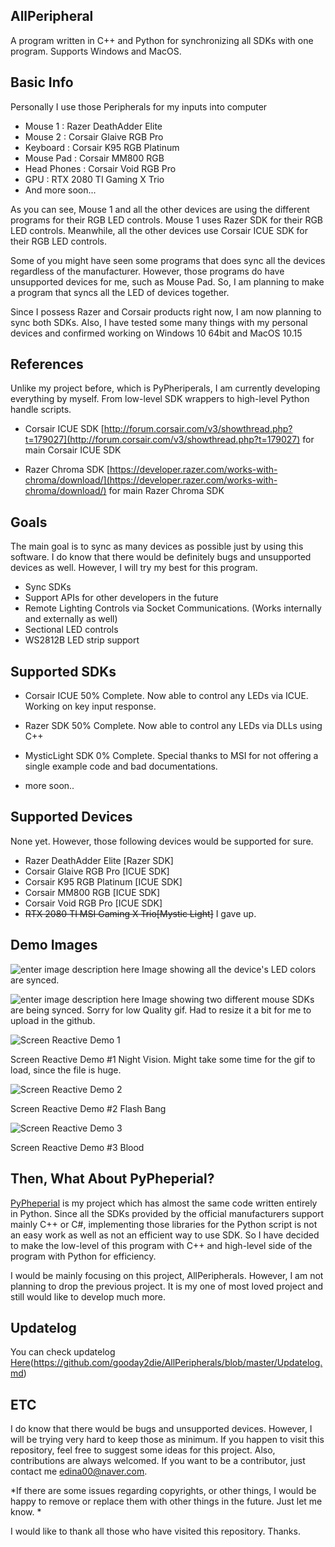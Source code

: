 ## AllPeripheral
A program written in C++ and Python for synchronizing all SDKs with one program. Supports Windows and MacOS.

## Basic Info 

Personally I use those Peripherals for my inputs into computer

 - Mouse 1 : Razer  DeathAdder Elite
 - Mouse 2 : Corsair Glaive RGB Pro
 - Keyboard : Corsair K95 RGB Platinum
 - Mouse Pad : Corsair MM800 RGB
 - Head Phones : Corsair Void RGB Pro
 - GPU : RTX 2080 TI Gaming X Trio
 - And more soon...

As you can see, Mouse 1 and all the other devices are using the different programs for their RGB LED controls. Mouse 1 uses Razer SDK for their RGB LED controls. Meanwhile, all the other devices use Corsair ICUE SDK  for their RGB LED controls. 

Some of you might have seen some programs that does sync all the devices regardless of the manufacturer. However, those programs do have unsupported devices for me, such as Mouse Pad.
So, I am planning to make a program that syncs all the LED of devices together.

Since I possess Razer and Corsair products right now, I am now planning to sync both SDKs. Also, I have tested some many things with my personal devices and confirmed working on Windows 10 64bit and MacOS 10.15

## References

Unlike my project before, which is PyPheriperals, I am currently developing everything by myself. From low-level SDK wrappers to high-level Python handle scripts.

- Corsair ICUE SDK
[http://forum.corsair.com/v3/showthread.php?t=179027](http://forum.corsair.com/v3/showthread.php?t=179027)
for main Corsair ICUE SDK

- Razer Chroma SDK
[https://developer.razer.com/works-with-chroma/download/](https://developer.razer.com/works-with-chroma/download/) 
for main Razer Chroma SDK
 
 ## Goals
 The main goal is to sync as many devices as possible just by using this software. I do know that there would be definitely bugs and unsupported devices as well. However, I will try my best for this program.

 - Sync SDKs
 - Support APIs for other developers in the future
 - Remote Lighting Controls via Socket Communications. (Works internally and externally as well)
 - Sectional LED controls
 - WS2812B LED strip support

## Supported SDKs

 - Corsair ICUE 
 50% Complete.
 Now able to control any LEDs via ICUE.
 Working on key input response.


 - Razer SDK
 50% Complete.
 Now able to control any LEDs via DLLs using C++

- MysticLight SDK
0% Complete.
Special thanks to MSI for not offering a single example code and bad documentations.

- more soon..

## Supported Devices
None yet. However, those following devices would be supported for sure.
 - Razer  DeathAdder Elite [Razer SDK]
 - Corsair Glaive RGB Pro [ICUE SDK]
 - Corsair K95 RGB Platinum [ICUE SDK]
 - Corsair MM800 RGB [ICUE SDK]
 - Corsair Void RGB Pro [ICUE SDK]
 - ~~RTX 2080 TI MSI  Gaming X Trio[Mystic Light]~~ I gave up.


## Demo Images
![enter image description here](https://github.com/gooday2die/AllPeripherals/blob/master/GithubAssets/video_0%20%281%29.gif?raw=true)
Image showing all the device's LED colors are synced.

![enter image description here](https://github.com/gooday2die/AllPeripherals/blob/master/GithubAssets/video_1%20%281%29.gif?raw=true)
Image showing two different mouse SDKs are being synced. 
Sorry for low Quality gif. Had to resize it a bit for me to upload in the github.

![Screen Reactive Demo 1](https://github.com/gooday2die/AllPeripherals/blob/master/GithubAssets/demo1.gif?raw=true)

Screen Reactive Demo #1 Night Vision. 
Might take some time for the gif to load, since the file is huge. 

![Screen Reactive Demo 2](https://github.com/gooday2die/AllPeripherals/blob/master/GithubAssets/demo2.gif?raw=true)

Screen Reactive Demo #2 Flash Bang

![Screen Reactive Demo 3](https://github.com/gooday2die/AllPeripherals/blob/master/GithubAssets/demo3.gif?raw=true)

Screen Reactive Demo #3 Blood 

## Then, What About PyPheperial?
[PyPheperial]([https://github.com/gooday2die/PyPheperial](https://github.com/gooday2die/PyPheperial)) is my project which has almost the same code written entirely in Python. Since all the SDKs provided by the official manufacturers support mainly C++ or C#, implementing those libraries for the Python script is not an easy work as well as not an efficient way to use SDK. So I have decided to make the low-level of this program with C++ and high-level side of the program with Python for efficiency.

I would be mainly focusing on this project, AllPeripherals. However, I am not planning to drop the previous project. It is my one of most loved project and still would like to develop much more. 

## Updatelog
You can check updatelog [Here]([https://github.com/gooday2die/AllPeripherals/blob/master/Updatelog.md])(https://github.com/gooday2die/AllPeripherals/blob/master/Updatelog.md)

## ETC
I do know that there would be bugs and unsupported devices. However, I will be trying very hard to keep those as minimum. If you happen to visit this repository, feel free to suggest some ideas for this project. Also, contributions are always welcomed. If you want to be a contributor, just contact me  edina00@naver.com. 

*If there are some issues regarding copyrights, or other things, I would be happy to remove or replace them with other things in the future. Just let me know. *

I would like to thank all those who have visited this repository. Thanks.


